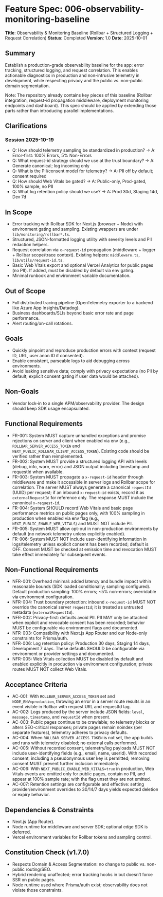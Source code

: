 # Feature Spec: 006-observability-monitoring-baseline

**Title**: Observability & Monitoring Baseline (Rollbar + Structured Logging + Request Correlation)
**Status**: Completed **Version**: 1.0 **Date**: 2025-10-01

## Summary

Establish a production-grade observability baseline for the app: error tracking, structured logging,
and request correlation. This enables actionable diagnostics in production and non-intrusive
telemetry in development, while respecting privacy and the public vs. non-public domain
segmentation.

Note: The repository already contains key pieces of this baseline (Rollbar integration, request-id
propagation middleware, deployment monitoring endpoints and dashboard). This spec should be applied
by extending those parts rather than introducing parallel implementations.

## Clarifications

### Session 2025-10-19

- Q: How should telemetry sampling be standardized in production? → A: Error-first: 100% Errors, 5%
  Non-Errors
- Q: What request-id strategy should we use at the trust boundary? → A: Generate canonical; log
  incoming only
- Q: What is the PII/consent model for telemetry? → A: PII off by default; consent required
- Q: How should Web Vitals be gated? → A: Public-only, Prod-gated, 100% sample, no PII
- Q: What log retention policy should we use? → A: Prod 30d, Staging 14d, Dev 7d

## In Scope

- Error tracking with Rollbar SDK for Next.js (browser + Node) with environment gating and sampling.
  Existing wrappers are under `lib/monitoring/rollbar*.ts`.
- Structured, JSON-formatted logging utility with severity levels and PII redaction helpers.
- Request correlation via `x-request-id` propagation (middleware + logger + Rollbar scope/trace
  context). Existing helpers: `middleware.ts`, `lib/utils/request-id.ts`.
- Basic Web Vitals export and optional Vercel Analytics for public pages (no PII). If added, must be
  disabled by default via env gating.
- Minimal runbook and environment variable documentation.

## Out of Scope

- Full distributed tracing pipeline (OpenTelemetry exporter to a backend like Azure App
  Insights/Datadog).
- Business dashboards/SLIs beyond basic error rate and page performance.
- Alert routing/on-call rotations.

## Goals

- Quickly pinpoint and reproduce production errors with context (request ID, URL, user anon ID if
  consented).
- Enable consistent, parseable logs to aid debugging across environments.
- Avoid leaking sensitive data; comply with privacy expectations (no PII by default; explicit
  consent gating if user data would be attached).

## Non-Goals

- Vendor lock-in to a single APM/observability provider. The design should keep SDK usage
  encapsulated.

## Functional Requirements

- FR-001: System MUST capture unhandled exceptions and promise rejections on server and client when
  enabled via env (e.g., `ROLLBAR_SERVER_ACCESS_TOKEN` and
  `NEXT_PUBLIC_ROLLBAR_CLIENT_ACCESS_TOKEN`). Existing code should be verified rather than
  reimplemented.
- FR-002: System MUST provide a structured logging API with levels (debug, info, warn, error) and
  JSON output including timestamp and requestId when available.
- FR-003: System MUST propagate a `x-request-id` header through middleware and make it accessible in
  server logs and Rollbar scope for correlation. The server MUST always generate a canonical
  `requestId` (UUID) per request; if an inbound `x-request-id` exists, record it as
  `externalRequestId` for reference only. The response MUST include the canonical `x-request-id`.
- FR-004: System SHOULD record Web Vitals and basic page performance metrics on public pages only,
  with 100% sampling in production when enabled via env flag (e.g., `NEXT_PUBLIC_ENABLE_WEB_VITALS`)
  and MUST NOT include PII.
- FR-005: System MUST allow opt-out in non-production environments by default (no network telemetry
  unless explicitly enabled).
- FR-006: System MUST NOT include user-identifying information in logs/telemetry unless explicit
  consent has been recorded; default is OFF. Consent MUST be checked at emission time and revocation
  MUST take effect immediately for subsequent events.

## Non-Functional Requirements

- NFR-001: Overhead minimal: added latency and bundle impact within reasonable bounds (SDK loaded
  conditionally; sampling configured). Default production sampling: 100% errors; ~5% non-errors;
  overridable via environment configuration.
- NFR-004: Trust boundary protection: inbound `x-request-id` MUST NOT override the canonical server
  `requestId`; it is treated as untrusted metadata (`externalRequestId`).
- NFR-002: Privacy-first: defaults avoid PII. PII MAY only be attached when explicit and revocable
  consent has been recorded; behavior MUST be configurable via environment flags and documented.
- NFR-003: Compatibility with Next.js App Router and our Node-only constraints for Prisma/auth.
- NFR-006: Log retention policy: Production 30 days, Staging 14 days, Development 7 days. These
  defaults SHOULD be configurable via environment or provider settings and documented.
- NFR-005: Web Vitals collection MUST be disabled by default and enabled explicitly in production
  via environment configuration; private routes MUST NOT collect Web Vitals.

## Acceptance Criteria

- AC-001: With `ROLLBAR_SERVER_ACCESS_TOKEN` set and `NODE_ENV=production`, throwing an error in a
  server route results in an event visible in Rollbar with request URL and requestId tag.
- AC-002: Logs produced by the server include JSON fields: `level`, `message`, `timestamp`, and
  `requestId` when present.
- AC-003: Public pages continue to be crawlable; no telemetry blocks or alters SEO-critical
  responses; private pages remain noindex (per separate features), telemetry adheres to privacy
  defaults.
- AC-004: When `ROLLBAR_SERVER_ACCESS_TOKEN` is not set, the app builds and runs with telemetry
  disabled; no external calls performed.
- AC-005: Without recorded consent, telemetry/log payloads MUST NOT include user-identifying fields
  (e.g., email, name, userId). With recorded consent, including a pseudonymous user key is
  permitted; removing consent MUST prevent further inclusion immediately.
- AC-006: With `NEXT_PUBLIC_ENABLE_WEB_VITALS=true` in production, Web Vitals events are emitted
  only for public pages, contain no PII, and appear at 100% sample rate; with the flag unset they
  are not emitted.
- AC-007: Retention settings are configurable and effective: setting provider/environment overrides
  to 30/14/7 days yields expected deletion or expiry behavior.

## Dependencies & Constraints

- Next.js (App Router).
- Node runtime for middleware and server SDK; optional edge SDK is deferred.
- Vercel environment variables for Rollbar tokens and sampling control.

## Constitution Check (v1.7.0)

- Respects Domain & Access Segmentation: no change to public vs. non-public routing/SEO.
- Hybrid rendering unaffected; error tracking hooks in but doesn’t force SSR on public pages.
- Node runtime used where Prisma/auth exist; observability does not violate those constraints.

